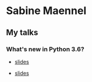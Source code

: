 # Sabine Maennel

## My talks

### What's new in Python 3.6?
- [slides](python3_6-talk/python3_6.html#/1) 

- [slides](../python3_6-talk/python3_6.html#/1)
